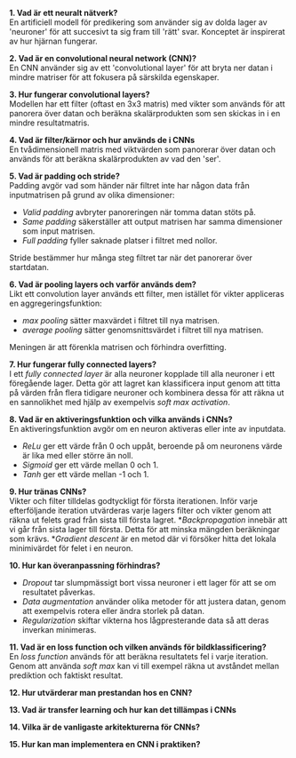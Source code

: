 __1. Vad är ett neuralt nätverk?__<br>
En artificiell modell för predikering som använder sig av dolda lager av 'neuroner' för att succesivt ta sig fram till 'rätt' svar. Konceptet är inspirerat av hur hjärnan fungerar.

__2. Vad är en convolutional neural network (CNN)?__<br>
En CNN använder sig av ett 'convolutional layer' för att bryta ner datan i mindre matriser för att fokusera på särskilda egenskaper.

__3. Hur fungerar convolutional layers?__<br>
Modellen har ett filter (oftast en 3x3 matris) med vikter som används för att panorera över datan och beräkna skalärprodukten som sen skickas in i en mindre resultatmatris.

__4. Vad är filter/kärnor och hur används de i CNNs__<br>
En tvådimensionell matris med viktvärden som panorerar över datan och används för att beräkna skalärprodukten av vad den 'ser'.

__5. Vad är padding och stride?__<br>
Padding avgör vad som händer när filtret inte har någon data från inputmatrisen på grund av olika dimensioner:
* _Valid padding_ avbryter panoreringen när tomma datan stöts på.
* _Same padding_ säkerställer att output matrisen har samma dimensioner som input matrisen.
* _Full padding_ fyller saknade platser i filtret med nollor.

Stride bestämmer hur många steg filtret tar när det panorerar över startdatan.

__6. Vad är pooling layers och varför används dem?__<br>
Likt ett convolution layer används ett filter, men istället för vikter appliceras en aggregeringsfunktion:
* _max pooling_ sätter maxvärdet i filtret till nya matrisen.
* _average pooling_ sätter genomsnittsvärdet i filtret till nya matrisen.

Meningen är att förenkla matrisen och förhindra overfitting.

__7. Hur fungerar fully connected layers?__<br>
I ett _fully connected layer_ är alla neuroner kopplade till alla neuroner i ett föregående lager. Detta gör att lagret kan klassificera input genom att titta på värden från flera tidigare neuroner och kombinera dessa för att räkna ut en sannolikhet med hjälp av exempelvis _soft max activation_.

__8. Vad är en aktiveringsfunktion och vilka används i CNNs?__<br>
En aktiveringsfunktion avgör om en neuron aktiveras eller inte av inputdata.
* _ReLu_ ger ett värde från 0 och uppåt, beroende på om neuronens värde är lika med eller större än noll.
* _Sigmoid_ ger ett värde mellan 0 och 1.
* _Tanh_ ger ett värde mellan -1 och 1.

__9. Hur tränas CNNs?__<br>
Vikter och filter tilldelas godtyckligt för första iterationen. Inför varje efterföljande iteration utvärderas varje lagers filter och vikter genom att räkna ut felets grad från sista till första lagret.
*_Backpropagation_ innebär att vi går från sista lager till första. Detta för att minska mängden beräkningar som krävs.
*_Gradient descent_ är en metod där vi försöker hitta det lokala minimivärdet för felet i en neuron.

__10. Hur kan överanpassning förhindras?__<br>
* _Dropout_ tar slumpmässigt bort vissa neuroner i ett lager för att se om resultatet påverkas.
* _Data augmentation_ använder olika metoder för att justera datan, genom att exempelvis rotera eller ändra storlek på datan.
* _Regularization_ skiftar vikterna hos lågpresterande data så att deras inverkan minimeras. 

__11. Vad är en loss function och vilken används för bildklassificering?__<br>
En _loss function_ används för att beräkna resultatets fel i varje iteration. Genom att använda _soft max_ kan vi till exempel räkna ut avståndet mellan prediktion och faktiskt resultat.

__12. Hur utvärderar man prestandan hos en CNN?__<br>


__13. Vad är transfer learning och hur kan det tillämpas i CNNs__<br>


__14. Vilka är de vanligaste arkitekturerna för CNNs?__<br>


__15. Hur kan man implementera en CNN i praktiken?__<br>
